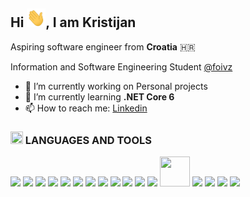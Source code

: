 ## Hi <img src="https://raw.githubusercontent.com/ABSphreak/ABSphreak/master/gifs/Hi.gif" alt="My Project GIF" width="30" height="30">, I am Kristijan

Aspiring software engineer from **Croatia** 🇭🇷


Information and Software Engineering Student [@foivz](https://github.com/foivz)

- 🔭 I’m currently working on Personal projects
- 🌱 I’m currently learning **.NET Core 6**
- 📫 How to reach me: [Linkedin](https://www.linkedin.com/in/kristijan-%C4%8Dulina-317073218/)

### <img src="https://github.githubassets.com/images/icons/emoji/unicode/1f6e0.png" width="20" height="20"/> LANGUAGES AND TOOLS
<img src="https://img.icons8.com/color/48/000000/kotlin.png"/> <img src="https://img.icons8.com/color/50/000000/c-plus-plus-logo.png"/> <img src="https://img.icons8.com/color/48/000000/c-programming.png"/> <img src="https://img.icons8.com/color/48/000000/c-sharp-logo.png"/> <img src="https://img.icons8.com/color/48/000000/html-5--v1.png"/> <img src="https://img.icons8.com/color/48/000000/css3.png"/> <img src="https://img.icons8.com/color/48/000000/javascript--v2.png"/> <img src="https://img.icons8.com/officel/40/000000/php-logo.png"/> <img src="https://img.icons8.com/color/48/000000/android-os.png"/> <img src="https://img.icons8.com/color/48/000000/visual-studio-2019.png"/> <img src="https://img.icons8.com/color/48/000000/visual-studio-code-2019.png"/> <img src="https://img.icons8.com/color/48/000000/mysql-logo.png"/> <img src="https://external-content.duckduckgo.com/iu/?u=http%3A%2F%2Fwww.exuberantsolutions.com%2Fcourse_logo%2Fjquery-icon.png&f=1&nofb=1" width="48px" height="48px"/> <img src="https://img.icons8.com/fluency/48/000000/github.png"/> <img src="https://img.icons8.com/color/48/000000/microsoft-access-2019.png"/> <img src="https://img.icons8.com/color/48/000000/postgreesql.png"/> <img src="https://img.icons8.com/color/48/000000/microsoft-sql-server.png"/>

